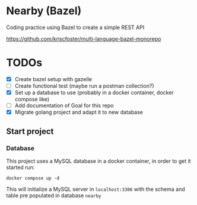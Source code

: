 # Nearby (Bazel)
Coding practice using Bazel to create a simple REST API

https://github.com/kriscfoster/multi-language-bazel-monorepo

# TODOs
- [x] Create bazel setup with gazelle
- [ ] Create functional test (maybe run a postman collection?)
- [x] Set up a database to use (probably in a docker container, docker compose like)
- [ ] Add documentation of Goal for this repo
- [x] Migrate golang project and adapt it to new database

## Start project
### Database
This project uses a MySQL database in a docker container, in order to get it started run:
```shell
docker compose up -d
```
This will initialize a MySQL server in `localhost:3306` with the schema and table pre populated in database `nearby`
